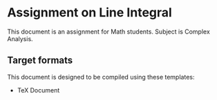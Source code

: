 # Assignment on Line Integral
This document is an assignment for Math students. Subject is Complex Analysis.

## Target formats
This document is designed to be compiled using these templates:

- TeX Document
